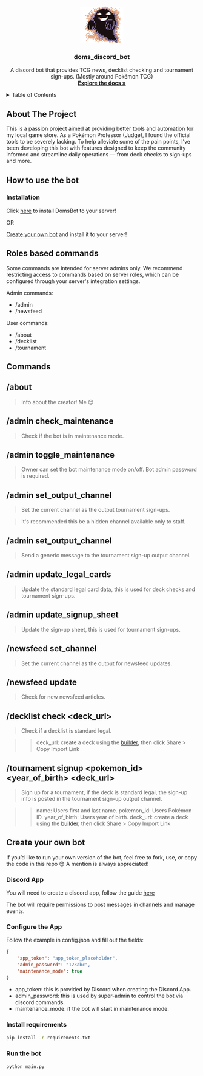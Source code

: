 <!-- PROJECT LOGO -->
<br />
<div align="center">
  <a href="https://github.com/othneildrew/Best-README-Template">
    <img src="images/logo.gif" alt="Logo" width="114" height="96">
  </a>

  <h3 align="center">doms_discord_bot</h3>

  <p align="center">
    A discord bot that provides TCG news, decklist checking and tournament sign-ups. (Mostly around Pokémon TCG)
    <br />
    <a href="https://github.com/Dominic-Santos/doms_discord_bot"><strong>Explore the docs »</strong></a>
  </p>
</div>

<!-- TABLE OF CONTENTS -->
<details>
  <summary>Table of Contents</summary>
  <ol>
    <li>
      <a href="#about-the-project">About The Project</a>
    </li>
    <li>
      <a href="#create-your-own-bot">Create your own bot</a>
      <ul>
        <li><a href="#discord-app">Discord App</a></li>
        <li><a href="#roles-based-commands">Roles based commands</a></li>
        <li><a href="#configure-the-app">Configure the App</a></li>
        <li><a href="#install-requirements">Install requirements</a></li>
        <li><a href="#run-the-bot">Run the bot</a></li>
      </ul>
    </li>
  </ol>
</details>


<!-- ABOUT THE PROJECT -->
## About The Project

This is a passion project aimed at providing better tools and automation for my local game store. As a Pokémon Professor (Judge), I found the official tools to be severely lacking. To help alleviate some of the pain points, I’ve been developing this bot with features designed to keep the community informed and streamline daily operations — from deck checks to sign-ups and more.

## How to use the bot

### Installation

Click [here](https://discord.com/oauth2/authorize?client_id=1398430497947779182) to install DomsBot to your server!

OR

<a href="#create-your-own-bot">Create your own bot</a> and install it to your server!

## Roles based commands

Some commands are intended for server admins only. We recommend restricting access to commands based on server roles, which can be configured through your server's integration settings.

Admin commands:
* /admin
* /newsfeed

User commands:
* /about
* /decklist
* /tournament

## Commands

## /about

> Info about the creator! Me 😊

## /admin check_maintenance

> Check if the bot is in maintenance mode.

## /admin toggle_maintenance <password>

> Owner can set the bot maintenance mode on/off. Bot admin password is required.

## /admin set_output_channel

> Set the current channel as the output tournament sign-ups.

> It's recommended this be a hidden channel available only to staff.

## /admin set_output_channel

> Send a generic message to the tournament sign-up output channel.

## /admin update_legal_cards

> Update the standard legal card data, this is used for deck checks and tournament sign-ups.

## /admin update_signup_sheet

> Update the sign-up sheet, this is used for tournament sign-ups.

## /newsfeed set_channel

> Set the current channel as the output for newsfeed updates.

## /newsfeed update

> Check for new newsfeed articles.

## /decklist check <deck_url>

> Check if a decklist is standard legal.

>> deck_url: create a deck using the [builder](https://my.limitlesstcg.com/builder), then click Share > Copy Import Link

## /tournament signup <name> <pokemon_id> <year_of_birth> <deck_url>

> Sign up for a tournament, if the deck is standard legal, the sign-up info is posted in the tournament sign-up output channel.

>> name: Users first and last name.
>> pokemon_id: Users Pokémon ID.
>> year_of_birth: Users year of birth.
>> deck_url: create a deck using the [builder](https://my.limitlesstcg.com/builder), then click Share > Copy Import Link

## Create your own bot

If you’d like to run your own version of the bot, feel free to fork, use, or copy the code in this repo 😊 A mention is always appreciated!

### Discord App

You will need to create a discord app, follow the guide [here](https://discord.com/developers/docs/intro)

The bot will require permissions to post messages in channels and manage events.

### Configure the App

Follow the example in config.json and fill out the fields:
```json
{
    "app_token": "app_token_placeholder",
    "admin_password": "123abc",
    "maintenance_mode": true
}
```
* app_token: this is provided by Discord when creating the Discord App.
* admin_password: this is used by super-admin to control the bot via discord commands.
* maintenance_mode: if the bot will start in maintenance mode.

### Install requirements
```sh
pip install -r requirements.txt
```

### Run the bot
```sh
python main.py
```
